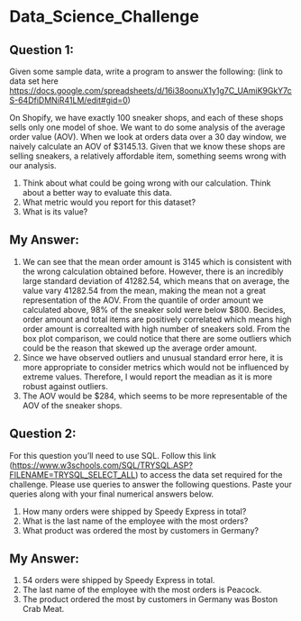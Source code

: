 # Data_Science_Challenge

## Question 1:

 Given some sample data, write a program to answer the following: (link to data set here https://docs.google.com/spreadsheets/d/16i38oonuX1y1g7C_UAmiK9GkY7cS-64DfiDMNiR41LM/edit#gid=0)
 
 On Shopify, we have exactly 100 sneaker shops, and each of these shops sells only one model of shoe. We want to do some analysis of the average order value (AOV). When we look at orders data over a 30 day window, we naively calculate an AOV of $3145.13. Given that we know these shops are selling sneakers, a relatively affordable item, something seems wrong with our analysis. 

1. Think about what could be going wrong with our calculation. Think about a better way to evaluate this data.
2. What metric would you report for this dataset?
3. What is its value?

## My Answer:

1. We can see that the mean order amount is 3145 which is consistent with the wrong calculation obtained before. However, there is an incredibly large standard deviation of 41282.54, which means that on average, the value vary 41282.54 from the mean, making the mean not a great representation of the AOV. From the quantile of order amount we calculated above, 98% of the sneaker sold were below $800. Becides, order amount and total items are positively correlated which means high order amount is correalted with high number of sneakers sold. From the box plot comparison, we could notice that there are some outliers which could be the reason that skewed up the average order amount.
2. Since we have observed outliers and unusual standard error here, it is more appropriate to consider metrics which would not be influenced by extreme values. Therefore, I would report the meadian as it is more robust against outliers.
3. The AOV would be $284, which seems to be more representable of the AOV of the sneaker shops.

## Question 2: 

For this question you’ll need to use SQL. Follow this link (https://www.w3schools.com/SQL/TRYSQL.ASP?FILENAME=TRYSQL_SELECT_ALL) to access the data set required for the challenge. Please use queries to answer the following questions. Paste your queries along with your final numerical answers below.

1. How many orders were shipped by Speedy Express in total?
2. What is the last name of the employee with the most orders?
3. What product was ordered the most by customers in Germany?

## My Answer:

1. 54 orders were shipped by Speedy Express in total.
2. The last name of the employee with the most orders is Peacock.
3. The product ordered the most by customers in Germany was Boston Crab Meat.
